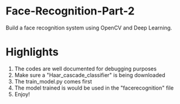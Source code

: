 # Face-Recognition-Part-2
Build a face recognition system using OpenCV and Deep Learning.

# Highlights
1. The codes are well documented for debugging purposes
2. Make sure a "Haar_cascade_classifier" is being downloaded 
3. The train_model.py comes first 
4. The model trained is would be used in the "facerecognition" file
5. Enjoy!

